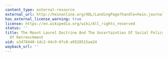 ```yaml
---
content_type: external-resource
external_url: http://heinonline.org/HOL/LandingPage?handle=hein.journals/rutlr63&div=32&id=&page=
has_external_license_warning: true
license: https://en.wikipedia.org/wiki/All_rights_reserved
status: ''
title: The Mount Laurel Doctrine And The Uncertainties Of Social Policy In A Time
  Of Retrenchment
uid: a3478440-1dc2-44c9-8fc0-a9528515aa24
wayback_url: ''
---
```


